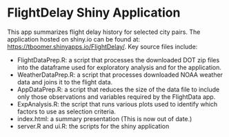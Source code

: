 # FlightDelay Shiny Application
This app summarizes flight delay history for selected city pairs. The application hosted on shiny.io can be found at: https://tboomer.shinyapps.io/FlightDelay/. Key source files include:

- FlightDataPrep.R: a script that processes the downloaded DOT zip files into the dataframe used for exploratory analysis and for the application.
- WeatherDataPrep.R: a script that processes downloaded NOAA weather data and joins it to the flight data.
- AppDataPrep.R: a script that reduces the size of the data file to include only those observations and variables required by the FlightData app.
- ExpAnalysis.R: the script that runs various plots used to identify which factors to use as selection criteria.
- index.html: a summary presentation (This is now out of date.)
- server.R and ui.R: the scripts for the shiny application
